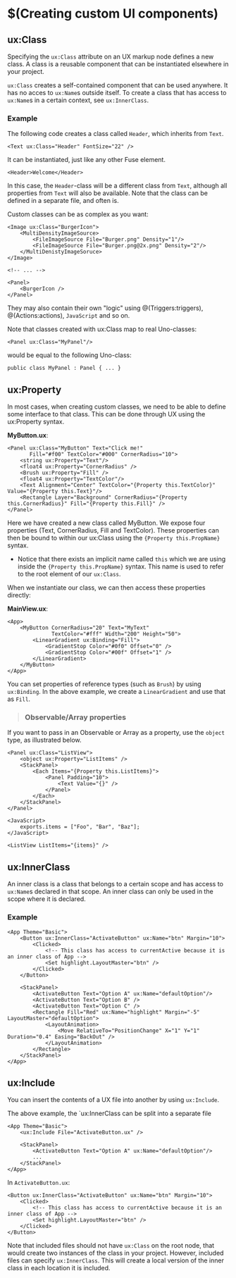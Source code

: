 # $(Creating custom UI components)

## ux:Class

Specifying the `ux:Class` attribute on an UX markup node defines a new class. A class is a reusable component that can be instantiated elsewhere in your project.

`ux:Class` creates a self-contained component that can be used anywhere. It has no acces to `ux:Name`s outside itself. To create a class that has access to `ux:Name`s in a certain context, see `ux:InnerClass`.

### Example

The following code creates a class called `Header`, which inherits from `Text`.

```
<Text ux:Class="Header" FontSize="22" />
```

It can be instantiated, just like any other Fuse element.

```
<Header>Welcome</Header>
```

In this case, the `Header`-class will be a different class from `Text`, although all properties from `Text` will also be available. Note that the class can be defined in a separate file, and often is.

Custom classes can be as complex as you want:

```
<Image ux:Class="BurgerIcon">
	<MultiDensityImageSource>
		<FileImageSource File="Burger.png" Density="1"/>
		<FileImageSource File="Burger.png@2x.png" Density="2"/>
	</MultiDenistyImageSoruce>
</Image>

<!-- ... -->

<Panel>
	<BurgerIcon />
</Panel>
```

They may also contain their own "logic" using @(Triggers:triggers), @(Actions:actions), `JavaScript` and so on.

Note that classes created with ux:Class map to real Uno-classes:

```
<Panel ux:Class="MyPanel"/>
```

would be equal to the following Uno-class:

```
public class MyPanel : Panel { ... }
```

## ux:Property

In most cases, when creating custom classes, we need to be able to define some interface to that class. This can be done through UX using the ux:Property syntax.

__MyButton.ux__:

```
<Panel ux:Class="MyButton" Text="Click me!"
	   Fill="#f00" TextColor="#000" CornerRadius="10">
	<string ux:Property="Text"/>
	<float4 ux:Property="CornerRadius" />
	<Brush ux:Property="Fill" />
	<float4 ux:Property="TextColor"/>
	<Text Alignment="Center" TextColor="{Property this.TextColor}" Value="{Property this.Text}"/>
	<Rectangle Layer="Background" CornerRadius="{Property this.CornerRadius}" Fill="{Property this.Fill}" />
</Panel>
```

Here we have created a new class called MyButton. We expose four properties (Text, CornerRadius, Fill and TextColor). These properties can then be bound to within our ux:Class using the `{Property this.PropName}` syntax.

* Notice that there exists an implicit name called `this` which we are using inside the `{Property this.PropName}` syntax. This name is used to refer to the root element of our `ux:Class`.

When we instantiate our class, we can then access these properties directly:

__MainView.ux__:

```
<App>
	<MyButton CornerRadius="20" Text="MyText"
	          TextColor="#fff" Width="200" Height="50">
		<LinearGradient ux:Binding="Fill">
			<GradientStop Color="#0f0" Offset="0" />
			<GradientStop Color="#00f" Offset="1" />
	    </LinearGradient>
	</MyButton>
</App>
```

You can set properties of reference types (such as `Brush`) by using `ux:Binding`. In the above example, we create a `LinearGradient` and use that as `Fill`.

> ### Observable/Array properties

If you want to pass in an Observable or Array as a property, use the `object` type, as illustrated below.

```
<Panel ux:Class="ListView">
	<object ux:Property="ListItems" />
	<StackPanel>
		<Each Items="{Property this.ListItems}">
			<Panel Padding="10">
				<Text Value="{}" />
			</Panel>
		</Each>
	</StackPanel>
</Panel>

<JavaScript>
	exports.items = ["Foo", "Bar", "Baz"];
</JavaScript>

<ListView ListItems="{items}" />
```

## ux:InnerClass

An inner class is a class that belongs to a certain scope and has access to `ux:Name`s declared in that scope. An inner class can only be used in the scope where it is declared.

### Example

	<App Theme="Basic">
		<Button ux:InnerClass="ActivateButton" ux:Name="btn" Margin="10">
			<Clicked>
				<!-- This class has access to currentActive because it is an inner class of App -->
				<Set highlight.LayoutMaster="btn" />
			</Clicked>
		</Button>

		<StackPanel>
			<ActivateButton Text="Option A" ux:Name="defaultOption"/>
			<ActivateButton Text="Option B" />
			<ActivateButton Text="Option C" />
			<Rectangle Fill="Red" ux:Name="highlight" Margin="-5" LayoutMaster="defaultOption">
				<LayoutAnimation>
					<Move RelativeTo="PositionChange" X="1" Y="1" Duration="0.4" Easing="BackOut" />
				</LayoutAnimation>
			</Rectangle>
		</StackPanel>
	</App>


## ux:Include

You can insert the contents of a UX file into another by using `ux:Include`.

The above example, the `ux:InnerClass can be split into a separate file


	<App Theme="Basic">
		<ux:Include File="ActivateButton.ux" />

		<StackPanel>
			<ActivateButton Text="Option A" ux:Name="defaultOption"/>
			...
		</StackPanel>
	</App>

In `ActivateButton.ux`:

	<Button ux:InnerClass="ActivateButton" ux:Name="btn" Margin="10">
		<Clicked>
			<!-- This class has access to currentActive because it is an inner class of App -->
			<Set highlight.LayoutMaster="btn" />
		</Clicked>
	</Button>

Note that included files should not have `ux:Class` on the root node, that would create two instances of the class in your project. However, included files can specify `ux:InnerClass`. This will create a local version of the inner class in each location it is included.
